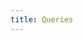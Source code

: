 ```yaml
---
title: Queries
---
```


<ExternalRedirect href="https://docs.uniswap.org/protocol/V2/reference/API/queries" />
